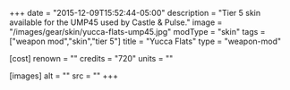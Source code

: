 +++
date = "2015-12-09T15:52:44-05:00"
description = "Tier 5 skin available for the UMP45 used by Castle & Pulse."
image = "/images/gear/skin/yucca-flats-ump45.jpg"
modType = "skin"
tags = ["weapon mod","skin","tier 5"]
title = "Yucca Flats"
type = "weapon-mod"

[cost]
  renown = ""
  credits = "720"
  units = ""

[images]
  alt = ""
  src = ""
+++
